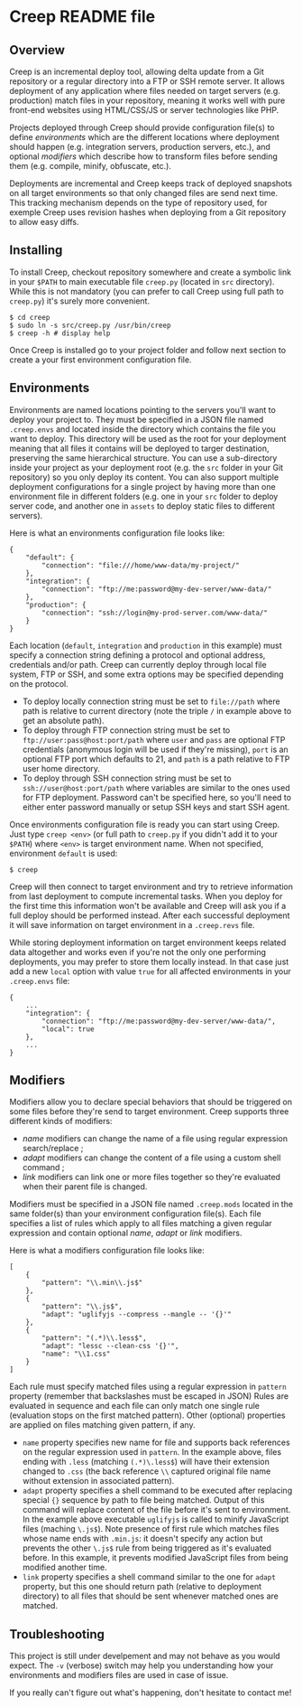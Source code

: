 Creep README file
=================

Overview
--------

Creep is an incremental deploy tool, allowing delta update from a Git
repository or a regular directory into a FTP or SSH remote server. It allows
deployment of any application where files needed on target servers (e.g.
production) match files in your repository, meaning it works well with pure
front-end websites using HTML/CSS/JS or server technologies like PHP.

Projects deployed through Creep should provide configuration file(s) to define
_environments_ which are the different locations where deployment should happen
(e.g. integration servers, production servers, etc.), and optional _modifiers_
which describe how to transform files before sending them (e.g. compile,
minify, obfuscate, etc.).

Deployments are incremental and Creep keeps track of deployed snapshots on
all target environments so that only changed files are send next time. This
tracking mechanism depends on the type of repository used, for exemple Creep
uses revision hashes when deploying from a Git repository to allow easy diffs.

Installing
----------

To install Creep, checkout repository somewhere and create a symbolic link in
your `$PATH` to main executable file `creep.py` (located in `src` directory).
While this is not mandatory (you can prefer to call Creep using full path to
`creep.py`) it's surely more convenient.

    $ cd creep
    $ sudo ln -s src/creep.py /usr/bin/creep
    $ creep -h # display help

Once Creep is installed go to your project folder and follow next section to
create a your first environment configuration file.

Environments
------------

Environments are named locations pointing to the servers you'll want to deploy
your project to. They must be specified in a JSON file named `.creep.envs` and
located inside the directory which contains the file you want to deploy. This
directory will be used as the root for your deployment meaning that all files
it contains will be deployed to targer destination, preserving the same
hierarchical structure. You can use a sub-directory inside your project as your
deployment root (e.g. the `src` folder in your Git repository) so you only
deploy its content. You can also support multiple deployment configurations for
a single project by having more than one environment file in different folders
(e.g. one in your `src` folder to deploy server code, and another one in
`assets` to deploy static files to different servers).

Here is what an environments configuration file looks like:

    {
        "default": {
            "connection": "file:///home/www-data/my-project/"
        },
        "integration": {
            "connection": "ftp://me:password@my-dev-server/www-data/"
        },
        "production": {
            "connection": "ssh://login@my-prod-server.com/www-data/"
        }
    }

Each location (`default`, `integration` and `production` in this example) must
specify a connection string defining a protocol and optional address,
credentials and/or path. Creep can currently deploy through local file system,
FTP or SSH, and some extra options may be specified depending on the protocol.

- To deploy locally connection string must be set to `file://path` where path
is relative to current directory (note the triple `/` in example above to get
an absolute path).
- To deploy through FTP connection string must be set to
`ftp://user:pass@host:port/path` where `user` and `pass` are optional FTP
credentials (anonymous login will be used if they're missing), `port` is an
optional FTP port which defaults to 21, and `path` is a path relative to FTP
user home directory.
- To deploy through SSH connection string must be set to
`ssh://user@host:port/path` where variables are similar to the ones used for
FTP deployment. Password can't be specified here, so you'll need to either
enter password manually or setup SSH keys and start SSH agent.

Once environments configuration file is ready you can start using Creep. Just
type `creep <env>` (or full path to `creep.py` if you didn't add it to your
`$PATH`) where `<env>` is target environment name. When not specified,
environment `default` is used:

    $ creep

Creep will then connect to target environment and try to retrieve information
from last deployment to compute incremental tasks. When you deploy for the
first time this information won't be available and Creep will ask you if a
full deploy should be performed instead. After each successful deployment it
will save information on target environment in a `.creep.revs` file.

While storing deployment information on target environment keeps related data
altogether and works even if you're not the only one performing deployments,
you may prefer to store them locally instead. In that case just add a new
`local` option with value `true` for all affected environments in your
`.creep.envs` file:

    {
        ...
        "integration": {
            "connection": "ftp://me:password@my-dev-server/www-data/",
            "local": true
        },
        ...
    }

Modifiers
---------

Modifiers allow you to declare special behaviors that should be triggered on
some files before they're send to target environment. Creep supports three
different kinds of modifiers:

- _name_ modifiers can change the name of a file using regular expression
search/replace ;
- _adapt_ modifiers can change the content of a file using a custom shell
command ;
- _link_ modifiers can link one or more files together so they're evaluated
when their parent file is changed.

Modifiers must be specified in a JSON file named `.creep.mods` located in the
same folder(s) than your environment configuration file(s). Each file specifies
a list of rules which apply to all files matching a given regular expression and
contain optional _name_, _adapt_ or _link_ modifiers.

Here is what a modifiers configuration file looks like:

    [
        {
            "pattern": "\\.min\\.js$"
        },
        {
            "pattern": "\\.js$",
            "adapt": "uglifyjs --compress --mangle -- '{}'"
        },
        {
            "pattern": "(.*)\\.less$",
            "adapt": "lessc --clean-css '{}'",
            "name": "\\1.css"
        }
    ]

Each rule must specify matched files using a regular expression in `pattern`
property (remember that backslashes must be escaped in JSON) Rules are
evaluated in sequence and each file can only match one single rule (evaluation
stops on the first matched pattern). Other (optional) properties are applied on
files matching given pattern, if any.

- `name` property specifies new name for file and supports back references on
the regular expression used in `pattern`. In the example above, files ending
with `.less` (matching `(.*)\.less$`) will have their extension changed to
`.css` (the back reference `\\` captured original file name without extension
in associated pattern).
- `adapt` property specifies a shell command to be executed after replacing
special `{}` sequence by path to file being matched. Output of this command
will replace content of the file before it's sent to environment. In the
example above executable `uglifyjs` is called to minify JavaScript files
(maching `\.js$`). Note presence of first rule which matches files whose name
ends with `.min.js`: it doesn't specify any action but prevents the other
`\.js$` rule from being triggered as it's evaluated before. In this example, it
prevents modified JavaScript files from being modified another time.
- `link` property specifies a shell command similar to the one for `adapt`
property, but this one should return path (relative to deployment directory) to
all files that should be sent whenever matched ones are matched.

Troubleshooting
---------------

This project is still under develpement and may not behave as you would expect.
The `-v` (verbose) switch may help you understanding how your environments and
modifiers files are used in case of issue.

If you really can't figure out what's happening, don't hesitate to contact me!
